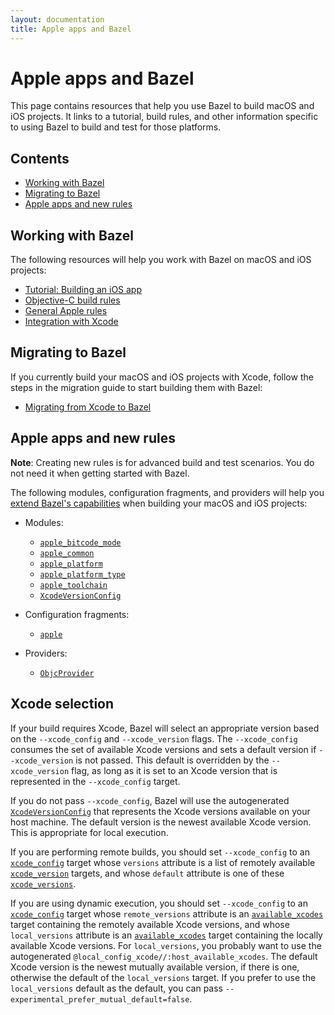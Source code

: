 ```yaml
---
layout: documentation
title: Apple apps and Bazel
---
```


# Apple apps and Bazel

This page contains resources that help you use Bazel to build macOS and iOS
projects. It links to a tutorial, build rules, and other information specific to
using Bazel to build and test for those platforms.

## Contents

- [Working with Bazel](#working-with-bazel)
- [Migrating to Bazel](#migrating-to-bazel)
- [Apple apps and new rules](#apple-apps-and-new-rules)

## Working with Bazel

The following resources will help you work with Bazel on macOS and iOS projects:

*  [Tutorial: Building an iOS app](tutorial/ios-app.html)
*  [Objective-C build rules](be/objective-c.html)
*  [General Apple rules](https://github.com/bazelbuild/rules_apple)
*  [Integration with Xcode](ide.html)

## Migrating to Bazel

If you currently build your macOS and iOS projects with Xcode, follow the steps
in the migration guide to start building them with Bazel:

*  [Migrating from Xcode to Bazel](migrate-xcode.html)

## Apple apps and new rules

**Note**: Creating new rules is for advanced build and test scenarios.
You do not need it when getting started with Bazel.

The following modules, configuration fragments, and providers will help you
[extend Bazel's capabilities](starlark/concepts.html)
when building your macOS and iOS projects:

*  Modules:

   *  [`apple_bitcode_mode`](starlark/lib/apple_bitcode_mode.html)
   *  [`apple_common`](starlark/lib/apple_common.html)
   *  [`apple_platform`](starlark/lib/apple_platform.html)
   *  [`apple_platform_type`](starlark/lib/apple_platform_type.html)
   *  [`apple_toolchain`](starlark/lib/apple_toolchain.html)
   *  [`XcodeVersionConfig`](starlark/lib/XcodeVersionConfig.html)

*  Configuration fragments:

   *  [`apple`](starlark/lib/apple.html)

*  Providers:

   *  [`ObjcProvider`](starlark/lib/ObjcProvider.html)

## Xcode selection

If your build requires Xcode, Bazel will select an appropriate version based on
the `--xcode_config` and `--xcode_version` flags. The `--xcode_config` consumes
the set of available Xcode versions and sets a default version if
`--xcode_version` is not passed. This default is overridden by the
`--xcode_version` flag, as long as it is set to an Xcode version that is
represented in the `--xcode_config` target.

If you do not pass `--xcode_config`, Bazel will use the autogenerated
[`XcodeVersionConfig`](starlark/lib/XcodeVersionConfig.html) that represents the
Xcode versions available on your host machine. The default version is
the newest available Xcode version. This is appropriate for local execution.

If you are performing remote builds, you should set `--xcode_config` to an
[`xcode_config`](https://docs.bazel.build/versions/master/be/workspace.html#xcode_config)
target whose `versions` attribute is a list of remotely available
[`xcode_version`](https://docs.bazel.build/versions/master/be/workspace.html#xcode_version)
targets, and whose `default` attribute is one of these
[`xcode_versions`](https://docs.bazel.build/versions/master/be/workspace.html#xcode_version).

If you are using dynamic execution, you should set `--xcode_config` to an
[`xcode_config`](https://docs.bazel.build/versions/master/be/workspace.html#xcode_config)
target whose `remote_versions` attribute is an
[`available_xcodes`](https://docs.bazel.build/versions/master/be/workspace.html#available_xcodes)
target containing the remotely available Xcode versions, and whose
`local_versions` attribute is an
[`available_xcodes`](https://docs.bazel.build/versions/master/be/workspace.html#available_xcodes)
target containing the locally available Xcode versions. For `local_versions`,
you probably want to use the autogenerated
`@local_config_xcode//:host_available_xcodes`. The default Xcode version is the
newest mutually available version, if there is one, otherwise the default of the
`local_versions` target. If you prefer to use the `local_versions` default
as the default, you can pass `--experimental_prefer_mutual_default=false`.

